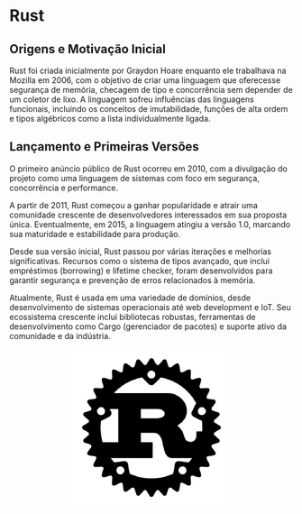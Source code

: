 # Rust

## Origens e Motivação Inicial

Rust foi criada inicialmente por Graydon Hoare enquanto ele trabalhava na Mozilla em 2006, com o objetivo de criar uma linguagem que oferecesse segurança de memória, checagem de tipo e concorrência sem depender de um coletor de lixo. A linguagem sofreu influências das linguagens funcionais, incluindo os conceitos de imutabilidade, funções de alta ordem e tipos algébricos como a lista individualmente ligada. 

## Lançamento e Primeiras Versões

O primeiro anúncio público de Rust ocorreu em 2010, com a divulgação do projeto como uma linguagem de sistemas com foco em segurança, concorrência e performance.

A partir de 2011, Rust começou a ganhar popularidade e atrair uma comunidade crescente de desenvolvedores interessados em sua proposta única. Eventualmente, em 2015, a linguagem atingiu a versão 1.0, marcando sua maturidade e estabilidade para produção.

Desde sua versão inicial, Rust passou por várias iterações e melhorias significativas. Recursos como o sistema de tipos avançado, que inclui empréstimos (borrowing) e lifetime checker, foram desenvolvidos para garantir segurança e prevenção de erros relacionados à memória.

Atualmente, Rust é usada em uma variedade de domínios, desde desenvolvimento de sistemas operacionais até web development e IoT. Seu ecossistema crescente inclui bibliotecas robustas, ferramentas de desenvolvimento como Cargo (gerenciador de pacotes) e suporte ativo da comunidade e da indústria.

<p align="center">
  <img src="images/rust_imagem.png" alt="Ícone da linguagem de programação Rust">
</p>
